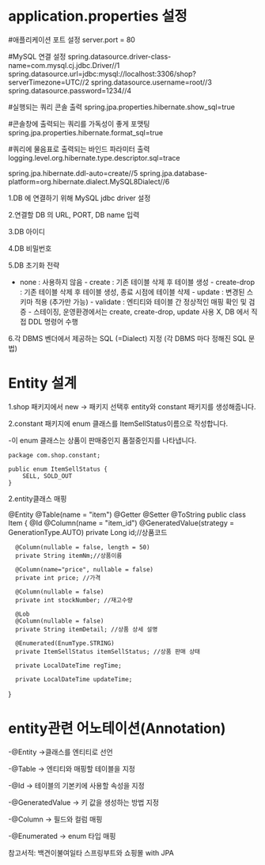 application.properties 설정
===

  #애플리케이션 포트 설정
  server.port = 80

  #MySQL 연결 설정
  spring.datasource.driver-class-name=com.mysql.cj.jdbc.Driver//1
  spring.datasource.url=jdbc:mysql://localhost:3306/shop?serverTimezone=UTC//2
  spring.datasource.username=root//3
  spring.datasource.password=1234//4

  #실행되는 쿼리 콘솔 출력
  spring.jpa.properties.hibernate.show_sql=true

  #콘솔창에 출력되는 쿼리를 가독성이 좋게 포맷팅
  spring.jpa.properties.hibernate.format_sql=true

  #쿼리에 물음표로 출력되는 바인드 파라미터 출력
  logging.level.org.hibernate.type.descriptor.sql=trace

  spring.jpa.hibernate.ddl-auto=create//5
  spring.jpa.database-platform=org.hibernate.dialect.MySQL8Dialect//6

1.DB 에 연결하기 위해 MySQL jdbc driver 설정

2.연결할 DB 의 URL, PORT, DB name 입력

3.DB 아이디

4.DB 비밀번호

5.DB 초기화 전략
- none : 사용하지 않음
       - create : 기존 테이블 삭제 후 테이블 생성
       - create-drop : 기존 테이블 삭제 후 테이블 생성, 종료 시점에 테이블 삭제
       - update : 변경된 스키마 적용 (추가만 가능)
       - validate : 엔티티와 테이블 간 정상적인 매핑 확인 및 검증
       - 스테이징, 운영환경에서는 create, create-drop, update 사용 X, DB 에서 직접 DDL 명령어 수행

6.각 DBMS 벤더에서 제공하는 SQL (=Dialect) 지정 (각 DBMS 마다 정해진 SQL 문법)


Entity 설계
===
 
1.shop 패키지에서 new -> 패키지 선택후 entity와 constant 패키지를 생성해줍니다.

2.constant 패키지에 enum 클래스를 ItemSellStatus이름으로 작성합니다.

-이 enum 클래스는 상품이 판매중인지 품절중인지를 나타냅니다.

    package com.shop.constant;

    public enum ItemSellStatus {
        SELL, SOLD_OUT
    }

2.entity클래스 매핑

  @Entity
  @Table(name = "item")
  @Getter
  @Setter
  @ToString
  public class Item {
      @Id
      @Column(name = "item_id")
      @GeneratedValue(strategy = GenerationType.AUTO)
      private Long id;//상품코드

      @Column(nullable = false, length = 50)
      private String itemNm;//상품이름

      @Column(name="price", nullable = false)
      private int price; //가격

      @Column(nullable = false)
      private int stockNumber; //재고수량

      @Lob
      @Column(nullable = false)
      private String itemDetail; //상품 상세 설명

      @Enumerated(EnumType.STRING)
      private ItemSellStatus itemSellStatus; //상품 판매 상태

      private LocalDateTime regTime;

      private LocalDateTime updateTime;
  }


entity관련 어노테이션(Annotation)
==
-@Entity	->클래스를 엔티티로 선언

-@Table ->	엔티티와 매핑할 테이블을 지정

-@Id  ->	테이블의 기본키에 사용할 속성을 지정

-@GeneratedValue ->	키 값을 생성하는 방법 지정

-@Column  ->	필드와 컬럼 매핑

-@Enumerated ->	enum 타입 매핑


참고서적: 백견이불여일타 스프링부트와 쇼핑몰 with JPA
